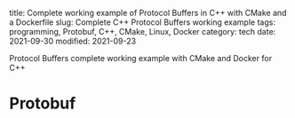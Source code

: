 title: Complete working example of Protocol Buffers in C++ with CMake and a Dockerfile
slug: Complete C++ Protocol Buffers working example
tags: programming, Protobuf, C++, CMake, Linux, Docker
category: tech
date: 2021-09-30
modified: 2021-09-23

Protocol Buffers complete working example with CMake and Docker for C++

# Protobuf

<script src="https://gist.github.com/jac18281828/b2f0f65ddf091579694d7e662bb948c7.js"></script>

